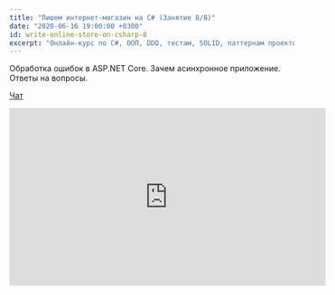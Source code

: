 ```yaml
---
title: "Пишем интернет-магазин на C# (Занятие 8/8)"
date: "2020-06-16 19:00:00 +0300"
id: write-online-store-on-csharp-8
excerpt: "Онлайн-курс по C#, ООП, DDD, тестам, SOLID, паттернам проектирования, Agile."
---
```


Обработка ошибок в ASP.NET Core. Зачем асинхронное приложение. Ответы на вопросы.

[Чат](/download/write-online-shop-on-csharp-8.txt)

<div class="video">
    <iframe width="560" height="315" src="https://www.youtube.com/embed/mXEK4hhcI80" frameborder="0" allow="accelerometer; autoplay; encrypted-media; gyroscope; picture-in-picture" allowfullscreen></iframe>
</div>
